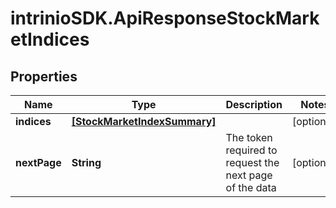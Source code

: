 # intrinioSDK.ApiResponseStockMarketIndices

## Properties
Name | Type | Description | Notes
------------ | ------------- | ------------- | -------------
**indices** | [**[StockMarketIndexSummary]**](StockMarketIndexSummary.md) |  | [optional] 
**nextPage** | **String** | The token required to request the next page of the data | [optional] 


